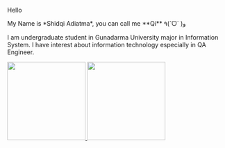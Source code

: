 <p>Hello</p> 
<p>My Name is *Shidqi Adiatma*, you can call me **Qi** ٩(ˊᗜˋ )و </p>
I am undergraduate student in Gunadarma University major in Information System.
I have interest about information technology especially in QA Engineer.

<p align="left">
<a href="https://github.com/shidqiadiatma">
  <img height="180em" src="https://github-readme-stats-eight-theta.vercel.app/api?username=shidqiadiatma&show_icons=true&theme=merko&include_all_commits=true&count_private=true"/>
  <img height="180em" src="https://github-readme-stats-eight-theta.vercel.app/api/top-langs/?username=shidqiadiatma&layout=compact&langs_count=8&theme=merko"/>
</a>
</p>

<!---
shidqiadiatma/shidqiadiatma is a ✨ special ✨ repository because its `README.md` (this file) appears on your GitHub profile.
You can click the Preview link to take a look at your changes.
--->

